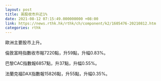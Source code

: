 ```yaml
---
layout: post
title: 英股收市升近1%
date: 2021-08-12 07:15:49.000000000 +08:00
link: https://news.rthk.hk/rthk/ch/component/k2/1605476-20210812.htm
categories: rthk
---
```


歐洲主要股市上升。

倫敦富時指數收市報7220點，升59點，升幅0.83%。

巴黎CAC指數報6857點，升37點，升幅0.55%。

法蘭克福DAX指數報15826點，升55點，升幅0.35%。
